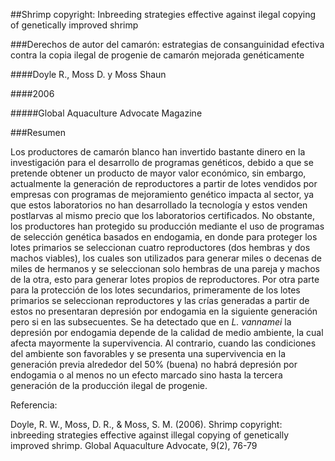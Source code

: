 ##Shrimp copyright: Inbreeding strategies effective against ilegal copying of genetically improved shrimp

###Derechos de autor del camarón: estrategias de consanguinidad efectiva contra la copia ilegal de progenie de camarón mejorada genéticamente

####Doyle R., Moss D. y Moss Shaun 

####2006 

#####Global Aquaculture Advocate Magazine 

###Resumen

Los productores de camarón blanco han invertido bastante dinero en la investigación para el desarrollo de programas genéticos, debido a 
que se pretende obtener un producto de mayor valor económico, sin embargo, actualmente la generación de reproductores a partir de lotes 
vendidos por empresas con programas de mejoramiento genético impacta al sector, ya que estos laboratorios no han desarrollado la
tecnología y estos venden postlarvas al mismo precio que los laboratorios certificados. No obstante, los productores han protegido su
producción mediante el uso de programas de selección genética basados en endogamia, en donde para proteger los lotes primarios se 
seleccionan cuatro reproductores (dos hembras y dos machos viables), los cuales son utilizados para generar miles o decenas de miles de
hermanos y se seleccionan solo hembras de una pareja y machos de la otra, esto para generar lotes propios de reproductores. Por otra
parte para la protección de los lotes secundarios, primeramente de los lotes primarios se seleccionan reproductores y las crías generadas
a partir de estos no presentaran depresión por endogamia en la siguiente generación pero si en las subsecuentes. Se ha detectado que en
*L. vannamei* la depresión por endogamia depende de la calidad de medio ambiente, la cual afecta mayormente la supervivencia. Al contrario,
cuando las condiciones del ambiente son favorables y se presenta una supervivencia en la generación previa alrededor del 50% (buena) 
no habrá depresión por endogamia o al menos no un efecto marcado sino hasta la tercera generación de la producción ilegal de progenie. 


Referencia:

Doyle, R. W., Moss, D. R., & Moss, S. M. (2006). Shrimp copyright: inbreeding strategies effective against illegal copying of
genetically improved shrimp. Global Aquaculture Advocate, 9(2), 76-79
